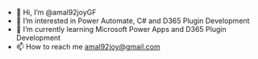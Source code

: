 - 👋 Hi, I’m @amal92joyGF
- 👀 I’m interested in Power Automate, C# and D365 Plugin Development
- 🌱 I’m currently learning Microsoft Power Apps and D365 Plugin Development
- 📫 How to reach me amal92joy@gmail.com

<!---
amal92joyGF/amal92joyGF is a ✨ special ✨ repository because its `README.md` (this file) appears on your GitHub profile.
You can click the Preview link to take a look at your changes.
--->
